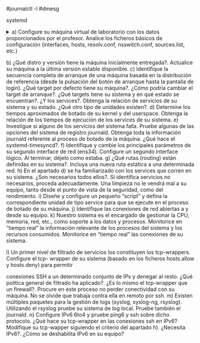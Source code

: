#journalctl -l
#dmesg

systemd

<details>
	<summary>
	a) Configure su máquina virtual de laboratorio con los datos proporcionados por el profesor.
	Analice los ficheros básicos de configuración (interfaces, hosts, resolv.conf,
	nsswitch.conf, sources.list, etc.)
	</summary>
</details>

b) ¿Qué distro y versión tiene la máquina inicialmente entregada?. Actualice su máquina a la última
versión estable disponible.
c) Identifique la secuencia completa de arranque de una máquina basada en la distribución de
referencia (desde la pulsación del botón de arranque hasta la pantalla de login). ¿Qué target por
defecto tiene su máquina?. ¿Cómo podría cambiar el target de arranque?. ¿Qué targets tiene su
sistema y en qué estado se encuentran?. ¿Y los services?. Obtenga la relación de servicios de su
sistema y su estado. ¿Qué otro tipo de unidades existen?.
d) Determine los tiempos aproximados de botado de su kernel y del userspace. Obtenga la relación
de los tiempos de ejecución de los services de su sistema.
e) Investigue si alguno de los servicios del sistema falla. Pruebe algunas de las opciones del sistema
de registro journald. Obtenga toda la información journald referente al proceso de botado de la
máquina. ¿Qué hace el systemd-timesyncd?.
f) Identifique y cambie los principales parámetros de su segundo interface de red (ens34).
Configure un segundo interface lógico. Al terminar, déjelo como estaba.
g) ¿Qué rutas (routing) están definidas en su sistema?. Incluya una nueva ruta estática a una
determinada red.
h) En el apartado d) se ha familiarizado con los services que corren en su sistema. ¿Son necesarios
todos ellos?. Si identifica servicios no necesarios, proceda adecuadamente. Una limpieza no le
vendrá mal a su equipo, tanto desde el punto de vista de la seguridad, como del rendimiento.
i) Diseñe y configure un pequeño “script” y defina la correspondiente unidad de tipo service para
que se ejecute en el proceso de botado de su máquina.
j) Identifique las conexiones de red abiertas a y desde su equipo.
k) Nuestro sistema es el encargado de gestionar la CPU, memoria, red, etc., como soporte a los datos
y procesos. Monitorice en “tiempo real” la información relevante de los procesos del sistema y
los recursos consumidos. Monitorice en “tiempo real” las conexiones de su sistema.

l) Un primer nivel de filtrado de servicios los constituyen los tcp-wrappers. Configure el tcp-
wrapper de su sistema (basado en los ficheros hosts.allow y hosts.deny) para permitir

conexiones SSH a un determinado conjunto de IPs y denegar al resto. ¿Qué política general de
filtrado ha aplicado?. ¿Es lo mismo el tcp-wrapper que un firewall?. Procure en este proceso no
perder conectividad con su máquina. No se olvide que trabaja contra ella en remoto por ssh.
m) Existen múltiples paquetes para la gestión de logs (syslog, syslog-ng, rsyslog). Utilizando el
rsyslog pruebe su sistema de log local. Pruebe también el journald.
n) Configure IPv6 6to4 y pruebe ping6 y ssh sobre dicho protocolo. ¿Qué hace su tcp-wrapper en
las conexiones ssh en IPv6? Modifique su tcp-wapper siguiendo el criterio del apartado h).
¿Necesita IPv6?. ¿Cómo se deshabilita IPv6 en su equipo?
